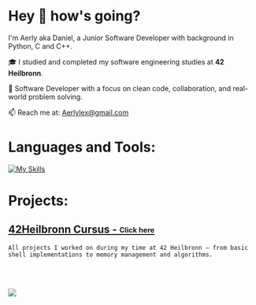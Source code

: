 # Hey 👋 how's going? 

I'm Aerly aka Daniel, a Junior Software Developer with background in Python, C and C++.

🎓 I studied and completed my software engineering studies at **42 Heilbronn**.

💼 Software Developer with a focus on clean code, collaboration, and real-world problem solving.

📫 Reach me at: Aerlylex@gmail.com

# Languages and Tools:

[![My Skills](https://skillicons.dev/icons?i=c,cpp,python,git,bash)](https://skillicons.dev)

# Projects:

## [42Heilbronn Cursus - <sub><sup>Click here</sup></sub>](https://github.com/Aerly-Lex/42-Cursus) 

`All projects I worked on during my time at 42 Heilbronn – from basic shell implementations to memory management and algorithms.`



<br /> 
<br /> 
<p align="left"> <img src="https://komarev.com/ghpvc/?username=aerly-lex"/> </p>
